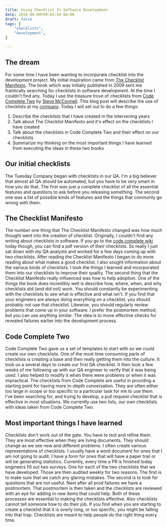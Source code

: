 ```yaml
---
title: Using Checklist In Software Development
date: 2019-09-09T09:03:54-04:00
draft: false
tags: [
    "checklists",
    "development",
]

---
```

## The dream
For some time I have been wanting to incorporate checklist into the development project.
My initial inspiration came from [The Checklist Manifesto](http://atulgawande.com/book/the-checklist-manifesto/).
The book which was initially published in 2009 sent me frantically searching for checklists in software development.
At the time I couldn't find any.
Today I use the treasure trove of checklists from [Code Complete Two](https://www.amazon.com/Code-Complete-Practical-Handbook-Construction/dp/0735619670) by [Steve McConnell](https://stevemcconnell.com/books/). 
This blog post will describe the use of checklists at my [company](https://www.tuesdaycompany.com/).
Today I will set out to do a few things:

1. Describe the checklists that I have created in the intervening years
1. Talk about The Checklist Manifesto and it's effect on the checklists I have created
1. Talk about the checklists in Code Complete Two and their effect on our checklists
1. Summarize my thinking on the most important things I have learned from executing the ideas in these two books 

## Our initial checklists

The Tuesday Company began with checklists in our QA.
I'm a big believer that almost all QA should be automated, but you have to be *very* smart in how you do that.
The first was just a complete checklist of all the essential features and questions to ask before you releasing something.
The second one was a list of possible kinds of features and the things that commonly go wrong with them.


## The Checklist Manifesto

The number one thing that The Checklist Manifesto changed was how much thought went into the creation of checklist.
Originally, I couldn't find any writing about checklists in software.
If you go to the [code complete wiki](https://en.wikipedia.org/wiki/Code_Complete) today though, you can find a pdf version of their checklists.
So really I just sat down with my QA analysts and worked for a few days coming up with two checklists.
After reading the Checklist Manifesto I began to do more reading about what makes a good checklist.
I also sought information about the various kinds of checklists.
I took the things I learned and incorporated them into our checklists to improve their quality.
The second thing that the Checklist Manifesto really influenced was how to help adoption.
One of the things the book does incredibly well is describe how, where, when, and why checklists did (and did not) work.
You should constantly be experimenting with the checklists to see what is effective and what isn't.
If you find that your engineers are always doing everything on a checklist, you should probably not use that checklist.
Likewise, you should regularly review problems that come up in your software.
I prefer the postmortem method, but you can use anything similar.
The idea is to move effective checks for revealed failures earlier into the development process.


## Code Complete Two
Code Complete Two gave us a set of templates to start with so we could create our own checklists.
One of the most time consuming parts of checklists is creating a base and then really getting them into the culture.
It took us a several days to create our first QA checklist.
It then took a few weeks of me following up with our QA engineer to verify that it was being used.
I also helped to modify it when there were problems or when it was impractical.
The checklists from Code Complete are useful in providing a starting point for having more in-depth conversation.
They are often either too large in scope or too specific to a particular task for me to use them.
I've been searching for, and trying to develop, a pull request checklist that is effective in most situations.
We currently use two lists, our own checklists with ideas taken from Code Complete Two. 


## Most important things I have learned
Checklists don't work out of the gate.
You have to test and refine them.
They are most effective when they are living documents.
They should change as we see new and different problems.
I often create various representations of checklists.
I usually have a word document for ones that I am not going to audit.
I have a form for ones that will have a paper trail or will be generating statistics.
Currently, every time a PR is finished today engineers fill out two surveys.
One for each of the two checklists that we have developed.
Those are then audited weekly for two reasons.
The first is to make sure that we catch any glaring mistakes.
The second is to look for questions that are not useful.
Next after all prod failures we have a postmortem.
That postmortem is then taken and the checklists are reviewed with an eye for adding in new items that could help.
Both of these processes are essential to making the checklists effective.
Also checklists cannot tell someone how to do their job.
If you find when you are starting to create a checklist that it is overly long, or too specific, you might be falling into that trap.
Checklists are meant to help people do the right thing every time.
